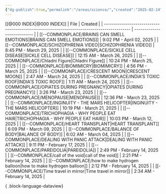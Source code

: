 ```yaml
---
{"dg-publish":true,"permalink":"/areas/science/","created":"2025-02-14T02:46:03.212+08:00"}
---
```


[[@000 INDEX\|@000 INDEX]]
| File                                                                                        | Created                     |
| ------------------------------------------------------------------------------------------- | --------------------------- |
| [[--COMMONPLACE/BRAINS CAN SMELL EMOTIONS\|BRAINS CAN SMELL EMOTIONS]]                   | 9:02 PM - April 02, 2025    |
| [[--COMMONPLACE/SCHIZOPHRENIA VIDEO\|SCHIZOPHRENIA VIDEO]]                               | 8:45 PM - March 29, 2025    |
| [[--COMMONPLACE/SICKLE CELL DISEASE\|SICKLE CELL DISEASE]]                               | 12:15 AM - March 26, 2025   |
| [[--COMMONPLACE/Chladni Figure\|Chladni Figure]]                                         | 10:24 PM - March 25, 2025   |
| [[--COMMONPLACE/BIOMIMICRY\|BIOMIMICRY]]                                                 | 4:56 PM - March 25, 2025    |
| [[--COMMONPLACE/CRESCENT MOON\|CRESCENT MOON]]                                           | 2:47 AM - March 24, 2025    |
| [[--COMMONPLACE/INDIA'S TOXIC ROOF\|INDIA'S TOXIC ROOF]]                                 | 1:11 AM - March 24, 2025    |
| [[--COMMONPLACE/OPIATES DURING PREGNANCY\|OPIATES DURING PREGNANCY]]                     | 3:26 PM - March 23, 2025    |
| [[--COMMONPLACE/MENOPAUSE\|MENOPAUSE]]                                                   | 12:36 PM - March 23, 2025   |
| [[--COMMONPLACE/INGINUITY - THE MARS HELICOPTER\|INGINUITY - THE MARS HELICOPTER]]       | 10:19 PM - March 21, 2025   |
| [[--COMMONPLACE/TRICHOPHAGIA - WHY PEOPLE EAT HAIR\|TRICHOPHAGIA - WHY PEOPLE EAT HAIR]] | 10:03 PM - March 12, 2025   |
| [[--COMMONPLACE/HEART TRANSPLANT\|HEART TRANSPLANT]]                                     | 6:09 PM - March 09, 2025    |
| [[--COMMONPLACE/BALANCE OF BODY\|BALANCE OF BODY]]                                       | 6:02 AM - March 04, 2025    |
| [[--COMMONPLACE/DEALING WITH PANIC ATTACK\|DEALING WITH PANIC ATTACK]]                   | 9:11 PM - February 17, 2025 |
| [[--COMMONPLACE/PAREIDOLIA\|PAREIDOLIA]]                                                 | 2:49 PM - February 14, 2025 |
| [[--COMMONPLACE/call of the void\|call of the void]]                                     | 2:21 PM - February 14, 2025 |
| [[--COMMONPLACE/how to make hydrogen balloon\|how to make hydrogen balloon]]             | 2:12 PM - February 14, 2025 |
| [[--COMMONPLACE/Time travel in mirror\|Time travel in mirror]]                           | 2:34 AM - February 14, 2025 |

{ .block-language-dataview}
